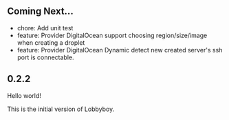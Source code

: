 ## Coming Next...

- chore: Add unit test
- feature: Provider DigitalOcean support choosing region/size/image when
  creating a droplet
- feature: Provider DigitalOcean Dynamic detect new created server's ssh port is
  connectable.

## 0.2.2

Hello world!

This is the initial version of Lobbyboy.
